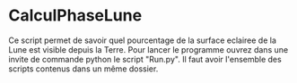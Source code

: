 # CalculPhaseLune
Ce script permet de savoir quel pourcentage de la surface eclairee de la Lune est visible depuis la Terre.
Pour lancer le programme ouvrez dans une invite de commande python le script "Run.py". Il faut avoir l'ensemble des scripts contenus dans un même dossier.
